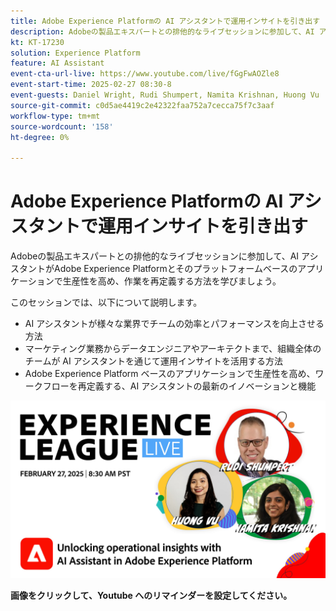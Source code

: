 ```yaml
---
title: Adobe Experience Platformの AI アシスタントで運用インサイトを引き出す
description: Adobeの製品エキスパートとの排他的なライブセッションに参加して、AI アシスタントがAdobe Experience Platformとそのプラットフォームベースのアプリケーションで生産性を高め、作業を再定義する方法を学びましょう。
kt: KT-17230
solution: Experience Platform
feature: AI Assistant
event-cta-url-live: https://www.youtube.com/live/fGgFwAOZle8
event-start-time: 2025-02-27 08:30-8
event-guests: Daniel Wright, Rudi Shumpert, Namita Krishnan, Huong Vu
source-git-commit: c0d5ae4419c2e42322faa752a7cecca75f7c3aaf
workflow-type: tm+mt
source-wordcount: '158'
ht-degree: 0%

---
```


# Adobe Experience Platformの AI アシスタントで運用インサイトを引き出す

Adobeの製品エキスパートとの排他的なライブセッションに参加して、AI アシスタントがAdobe Experience Platformとそのプラットフォームベースのアプリケーションで生産性を高め、作業を再定義する方法を学びましょう。

このセッションでは、以下について説明します。

* AI アシスタントが様々な業界でチームの効率とパフォーマンスを向上させる方法
* マーケティング業務からデータエンジニアやアーキテクトまで、組織全体のチームが AI アシスタントを通じて運用インサイトを活用する方法
* Adobe Experience Platform ベースのアプリケーションで生産性を高め、ワークフローを再定義する、AI アシスタントの最新のイノベーションと機能

[![ExL LIVE 2025 年 2 月 27 日 ](assets/WebBanner-02-27-25.jpg)](https://www.youtube.com/live/fGgFwAOZle8)

**画像をクリックして、Youtube へのリマインダーを設定してください。**
